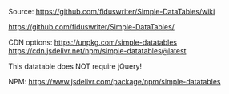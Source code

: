 Source:
https://github.com/fiduswriter/Simple-DataTables/wiki

https://github.com/fiduswriter/Simple-DataTables/

CDN options:
https://unpkg.com/simple-datatables
https://cdn.jsdelivr.net/npm/simple-datatables@latest


This datatable does NOT require jQuery!


NPM:
https://www.jsdelivr.com/package/npm/simple-datatables
